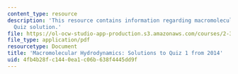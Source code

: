 ```yaml
---
content_type: resource
description: 'This resource contains information regarding macromolecular hydrodynamics:
  Quiz solution.'
file: https://ol-ocw-studio-app-production.s3.amazonaws.com/courses/2-341j-macromolecular-hydrodynamics-spring-2016/4fb4b28fc1440ea1c06b638f4445dd9f_MIT2_341JS16_2014Quiz1_sol.pdf
file_type: application/pdf
resourcetype: Document
title: 'Macromolecular Hydrodynamics: Solutions to Quiz 1 from 2014'
uid: 4fb4b28f-c144-0ea1-c06b-638f4445dd9f
---
```

